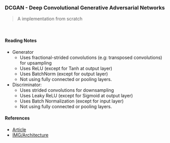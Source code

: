 ### DCGAN - Deep Convolutional Generative Adversarial Networks
> A implementation from scratch

&nbsp;

#### Reading Notes
- Generator
  - Uses fractional-strided convolutions (e.g: transposed convolutions) for upsampling
  - Uses ReLU (except for Tanh at output layer)
  - Uses BatchNorm (except for output layer)
  - Not using fully connected or pooling layers.
- Discriminator:
  - Uses strided convolutions for downsampling
  - Uses Leaky ReLU (except for Sigmoid at output layer)
  - Uses Batch Normalization (except for input layer)
  - Not using fully connected or pooling layers.

#### References
- [Article](https://arxiv.org/pdf/1511.06434.pdf)
- [IMG/Architecture](https://debuggercafe.com/wp-content/uploads/2020/07/dcgan_overall.png)
